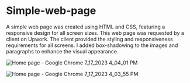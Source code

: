 # Simple-web-page
A simple web page was created using HTML and CSS, featuring a responsive design for all screen sizes.
This web page was requested by a client on Upwork.
The client provided the styling and responsiveness requirements for all screens. 
I added box-shadowing to the images and paragraphs to enhance the visual appearance.

![Home page - Google Chrome 7_17_2023 4_04_01 PM](https://github.com/Edin-Durak/Simple-web-page/assets/138677399/4b480b6b-9e6d-4769-8398-32356f04204f)

![Home page - Google Chrome 7_17_2023 4_03_55 PM](https://github.com/Edin-Durak/Simple-web-page/assets/138677399/c9e2988a-9886-4649-b4ef-2be430ee083b)

